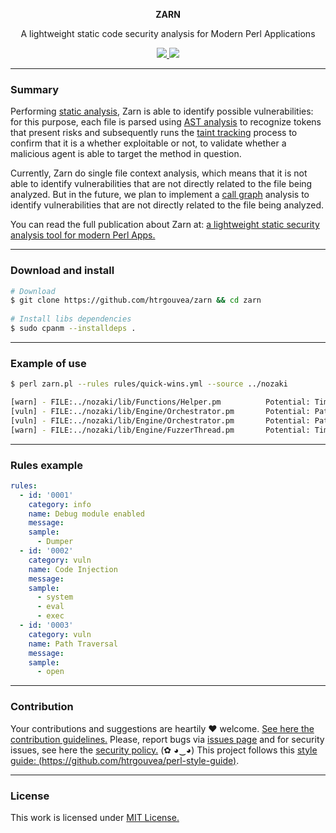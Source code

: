 <p align="center">
  <p align="center"><b>ZARN</b></p>
  <p align="center">A lightweight static code security analysis for Modern Perl Applications</p>
  <p align="center">
    <a href="/LICENSE.md">
      <img src="https://img.shields.io/badge/license-MIT-blue.svg">
    </a>
     <a href="https://github.com/htrgouvea/zarn/releases">
      <img src="https://img.shields.io/badge/version-0.0.7-blue.svg">
    </a>
  </p>
</p>

---

### Summary

Performing [static analysis](https://en.wikipedia.org/wiki/Static_program_analysis), Zarn is able to identify possible vulnerabilities: for this purpose, each file is parsed using [AST analysis](https://en.wikipedia.org/wiki/Abstract_syntax_tree) to recognize tokens that present risks and subsequently runs the [taint tracking](https://en.wikipedia.org/wiki/Taint_checking) process to confirm that it is a whether exploitable or not, to validate whether a malicious agent is able to target the method in question.

Currently, Zarn do single file context analysis, which means that it is not able to identify vulnerabilities that are not directly related to the file being analyzed. But in the future, we plan to implement a [call graph](https://en.wikipedia.org/wiki/Call_graph) analysis to identify vulnerabilities that are not directly related to the file being analyzed.

You can read the full publication about Zarn at: [a lightweight static security analysis tool for modern Perl Apps.](https://heitorgouvea.me/2023/03/19/static-security-analysis-tool-perl)

---

### Download and install

```bash
# Download
$ git clone https://github.com/htrgouvea/zarn && cd zarn
    
# Install libs dependencies
$ sudo cpanm --installdeps .
```
---

### Example of use

```bash
$ perl zarn.pl --rules rules/quick-wins.yml --source ../nozaki 

[warn] - FILE:../nozaki/lib/Functions/Helper.pm          Potential: Timing Attack.
[vuln] - FILE:../nozaki/lib/Engine/Orchestrator.pm       Potential: Path Traversal.
[vuln] - FILE:../nozaki/lib/Engine/Orchestrator.pm       Potential: Path Traversal.
[warn] - FILE:../nozaki/lib/Engine/FuzzerThread.pm       Potential: Timing Attack.
```
---

### Rules example

```yaml
rules:
  - id: '0001'
    category: info
    name: Debug module enabled
    message:
    sample:
      - Dumper
  - id: '0002'
    category: vuln
    name: Code Injection
    message: 
    sample:
      - system
      - eval
      - exec
  - id: '0003'
    category: vuln
    name: Path Traversal
    message: 
    sample:
      - open
```

---

### Contribution

Your contributions and suggestions are heartily ♥ welcome. [See here the contribution guidelines.](/.github/CONTRIBUTING.md) Please, report bugs via [issues page](https://github.com/htrgouvea/zarn/issues) and for security issues, see here the [security policy.](/SECURITY.md) (✿ ◕‿◕) This project follows this [style guide: (https://github.com/htrgouvea/perl-style-guide)](https://github.com/htrgouvea/perl-style-guide).


---

### License

This work is licensed under [MIT License.](/LICENSE.md)
